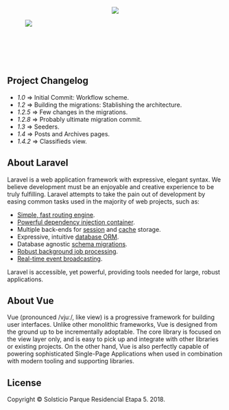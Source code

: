 <p align="center">
<img src="https://laravel.com/assets/img/components/logo-laravel.svg">
</p>
<p align="center" style="width:100px;height:100px">
<img src="https://vuejs.org/images/logo.png">
</p>

## Project Changelog

- *1.0*   => Initial Commit: Workflow scheme.
- *1.2*   => Building the migrations: Stablishing the architecture.
- *1.2.5* => Few changes in the migrations.
- *1.2.8* => Probably ultimate migration commit.
- *1.3* => Seeders.
- *1.4* => Posts and Archives pages.
- *1.4.2* => Classifieds view.

## About Laravel

Laravel is a web application framework with expressive, elegant syntax. We believe development must be an enjoyable and creative experience to be truly fulfilling. Laravel attempts to take the pain out of development by easing common tasks used in the majority of web projects, such as:

- [Simple, fast routing engine](https://laravel.com/docs/routing).
- [Powerful dependency injection container](https://laravel.com/docs/container).
- Multiple back-ends for [session](https://laravel.com/docs/session) and [cache](https://laravel.com/docs/cache) storage.
- Expressive, intuitive [database ORM](https://laravel.com/docs/eloquent).
- Database agnostic [schema migrations](https://laravel.com/docs/migrations).
- [Robust background job processing](https://laravel.com/docs/queues).
- [Real-time event broadcasting](https://laravel.com/docs/broadcasting).

Laravel is accessible, yet powerful, providing tools needed for large, robust applications.

## About Vue

Vue (pronounced /vjuː/, like view) is a progressive framework for building user interfaces. Unlike other monolithic frameworks, Vue is designed from the ground up to be incrementally adoptable. The core library is focused on the view layer only, and is easy to pick up and integrate with other libraries or existing projects. On the other hand, Vue is also perfectly capable of powering sophisticated Single-Page Applications when used in combination with modern tooling and supporting libraries.

## License

Copyright &copy; Solsticio Parque Residencial Etapa 5. 2018.